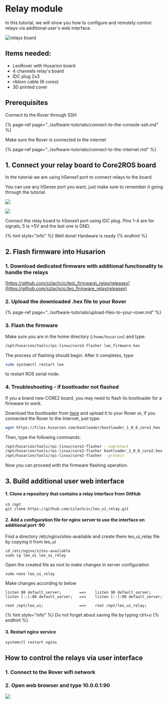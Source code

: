 # Relay module

In this tutorial, we will show you how to configure and remotely control relays via additional user's web interface.

![relays board ](../.gitbook/assets/20f89e2c6f6df9d5aecdb9c46b559d5478fdd8e2.jpg)

## Items needed:

* LeoRover with Husarion board
* 4 channels relay's board 
* IDC plug 2x3
* ribbon cable \(6 cores\)
* 3D printed cover

## Prerequisites

Connect to the Rover through SSH

{% page-ref page="../software-tutorials/connect-to-the-console-ssh.md" %}

Make sure the Rover is connected to the internet

{% page-ref page="../software-tutorials/connect-to-the-internet.md" %}

## 1. Connect your relay board to Core2ROS board

In the tutorial we are using hSense1 port to connect relays to the board.

You can use any hSense port you want, just make sure to remember it going through the tutorial.

![](../.gitbook/assets/core2_top_small%20%281%29.jpg)

![](../.gitbook/assets/zrzut-ekranu-z-2019-08-08-10-54-15.png)

Connect the relay board to hSense1 port using IDC plug. Pins 1-4 are for signals, 5 is +5V and the last one is GND.

{% hint style="info" %}
Well done! Hardware is ready
{% endhint %}

## 2. Flash firmware into Husarion

### 1. Download dedicated firmware with additional functionality to handle the relays

[https://github.com/szlachcic/leo\_firmware\_relay/releases](https://github.com/szlachcic/leo_firmware_relay/releases)

### 2. Upload the downloaded .hex file to your Rover

{% page-ref page="../software-tutorials/upload-files-to-your-rover.md" %}

### 3. Flash the firmware

Make sure you are in the home directory \(`/home/husarion`\) and type:

```bash
/opt/husarion/tools/rpi-linux/core2-flasher leo_firmware.hex
```

The process of flashing should begin. After it completes, type:

```bash
sudo systemctl restart leo
```

to restart ROS serial node.

### 4. Troubleshooting - if bootloader not flashed

If you a brand new CORE2 board, you may need to flash its bootloader for a firmware to work.

Download the bootloader from [here](https://files.husarion.com/bootloader/bootloader_1_0_0_core2.hex) and upload it to your Rover or, if you connected the Rover to the Internet, just type:

```bash
wget https://files.husarion.com/bootloader/bootloader_1_0_0_core2.hex
```

Then, type the following commands:

```bash
/opt/husarion/tools/rpi-linux/core2-flasher --unprotect
/opt/husarion/tools/rpi-linux/core2-flasher bootloader_1_0_0_core2.hex
/opt/husarion/tools/rpi-linux/core2-flasher --protect
```

Now you can proceed with the firmware flashing operation.

## 3. Build additional user web interface

#### 1. Clone a repository that contains a relay interface from GitHub

```text
cd /opt
git clone https://github.com/szlachcic/leo_ui_relay.git
```

#### 2. Add a configuration file for nginx server to use the interface on additional port :90

Find a directory /etc/nginx/sites-available and create there leo\_ui\_relay file by copying it from leo\_ui

```text
cd /etc/nginx/sites-available
sudo cp leo_ui leo_ui_relay
```

Open the created file as root to make changes in server configuration

```text
sudo nano leo_ui_relay 
```

Make changes according to below

```text
listen 80 default_server;        ==>    listen 90 default_server;
listen [::]:80 default_server;   ==>    listen [::]:90 default_server;

root /opt/leo_ui;                ==>    root /opt/leo_ui_relay;
```

{% hint style="info" %}
Do not forget about saving file by typing ctrl+o
{% endhint %}

#### 3. Restart nginx service

```text
systemctl restart nginx
```

## How to control the relays via user interface

### 1. Connect to the Rover wifi network

### 2. Open web browser and type 10.0.0.1:90

![](../.gitbook/assets/zrzut-ekranu-z-2019-08-08-14-27-31.png)

